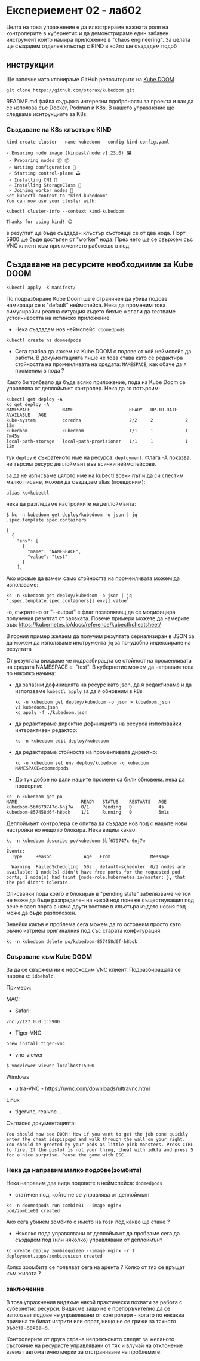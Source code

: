 # Експериемент 02 - лаб02

Целта на това упражнение е да илюстрираме важната роля на контролерите в кубернетис и да демонстрираме един забавен инструмент който намира приложение в "chaos engineering".
За целата ще създадем отделен клъстър с KIND в който ще създадем подоб

## инструкции

Ще започне като клонираме GitHub репозиторито на [Kube DOOM](https://github.com/storax/kubedoom)

```
git clone https://github.com/storax/kubedoom.git
```

README.md файла съдържа интересни пдоброности за проекта и как да се използва със Docker, Podman и K8s. В нашето упражнение ще следваме иснтрукциите за K8s.


### Създаване на K8s клъстър с KIND


```
kind create cluster --name kubedoom --config kind-config.yaml

✓ Ensuring node image (kindest/node:v1.23.0) 🖼
 ✓ Preparing nodes 📦 📦
 ✓ Writing configuration 📜
 ✓ Starting control-plane 🕹️
 ✓ Installing CNI 🔌
 ✓ Installing StorageClass 💾
 ✓ Joining worker nodes 🚜
Set kubectl context to "kind-kubedoom"
You can now use your cluster with:

kubectl cluster-info --context kind-kubedoom

Thanks for using kind! 😊

```

в резултат ще бъде създаден клъстър състояще се от два нода. Порт 5900 ще бъде достъпен от "worker" нода. През него ще се свържем със VNC клиент към приложението работещо в под.


## Създаване на ресурсите необходиими за Kube DOOM

```
kubectl apply -k manifest/
```

По подразбиране Kube Doom ще е ограничен да убива подове намиращи се в "default" неймспейса.
Нека да променим това симулирайки реална ситуация където бихме желали да тестваме устойчивостта на истинско приложение:

* Нека създадем нов неймспейс: `doomedpods`
```
kubectl create ns doomedpods
```

* Сега трябва да кажем на Kube DOOM с подове от кой неймспейс да работи.
В документацията пише че това става като се редактира стойността на променливата на средата: `NAMESPACE`, как обаче да я променим в пода ?

Както би трябвало да бъде всяко приложение, пода на Kube Doom се управлява от деплоймънт контролер. Нека да го потърсим:
```
kubectl get deploy -A
kc get deploy -A
NAMESPACE            NAME                     READY   UP-TO-DATE   AVAILABLE   AGE
kube-system          coredns                  2/2     2            2           12m
kubedoom             kubedoom                 1/1     1            1           7m45s
local-path-storage   local-path-provisioner   1/1     1            1           12m
```

тук `deploy` е съкратеното име на ресурса: `deployment`. Флага -А показва, че търсим ресурс деплоймънт във всички неймспейсове.

за да не изписваме цялото име на kubectl всеки път и да си спестим малко писане, можем да създадем alias (псевдоним):
```
alias kc=kubectl
```

нека да разгледаме настройките на деплоймънта:
```
$ kc -n kubedoom get deploy/kubedoom -o json | jq .spec.template.spec.containers

[
  {
    "env": [
      {
        "name": "NAMESPACE",
        "value": "test"
      }
    ],
```

Ако искаме да взмем само стойността на променливата можем да използваме:
```
kc -n kubedoom get deploy/kubedoom -o json | jq '.spec.template.spec.containers[].env[].value'
```

-o, съкратено от "--output" е флаг позволяващ да се модифицира получения резултат от заявката. Повече примери можете да намерите във: https://kubernetes.io/docs/reference/kubectl/cheatsheet/

В горния пример желаем да получим резултата сериализиран в JSON  за да можем да използваме инструмента `jq` за по-удобно индексиране на резултата

От резултата виждаме че подразбиращта се стойност на променливата на средата NAMESPACE е  "test". В кубернетис можем да направим това по няколко начина:

* да запазим дефиницията на ресурс като json, да я редактираме и да използваме `kubectl apply` за да я обновним в k8s
  ```
  kc -n kubedoom get deploy/kubedoom -o json > kubedoom.json
  vi kubedoom.json
  kc apply -f ./kubedoom.json
  ```

* да редактираме директно дефиницията на ресурса използвайки интерактивен редактор:
  ```
  kc -n kubedoom edit deploy/kubedoom
  ```

* да редактираме стойноста на променливата директно:
  ```
  kc -n kubedoom set env deploy/kubedoom -c kubedoom NAMESPACE=doomedpods
  ```

* До тук добре но дали нашите промени са били обновени. нека да проверим:
```
kc -n kubedoom get po
NAME                        READY   STATUS    RESTARTS   AGE
kubedoom-5bf679747c-6nj7w   0/1     Pending   0          4s
kubedoom-857458d6f-h8bqk    1/1     Running   0          5m1s
```

Деплоймънт контролера се опитва да създаде нов под с нашите нови настройки но нещо го блокира. Нека видим какво:
```
kc -n kubedoom describe po/kubedoom-5bf679747c-6nj7w
...
Events:
  Type     Reason            Age   From               Message
  ----     ------            ----  ----               -------
  Warning  FailedScheduling  50s   default-scheduler  0/2 nodes are available: 1 node(s) didn't have free ports for the requested pod ports, 1 node(s) had taint {node-role.kubernetes.io/master: }, that the pod didn't tolerate.
```

Описвайки пода който е блокиран в "pending state" забелязваме че той не може да бъде разпределен на никой нод понеже съществуващия под вече е заел порта a няма други хостове в клъстъра където новия под може да бъде разположен.

Знаейки какъв е проблема сега можем да го остраним просто като ръчно изтрием оригиналния под със старата конфигурация:

```
kc -n kubedoom delete po/kubedoom-857458d6f-h8bqk
```

### Свързване към Kube DOOM

За да се свържем ни е необходим VNC клиент. Подразбиращата се парола е: `idbehold`

Примери:

MAC:
* Safari:
```
vnc://127.0.0.1:5900
```

* Tiger-VNC
```
brew install tiger-vnc
```

* vnc-viewer
```
$ vncviewer viewer localhost:5900
```

Windows
* ultra-VNC - https://uvnc.com/downloads/ultravnc.html


Linux
* tigervnc, realvnc...

Съгласно документацията:
```
You should now see DOOM! Now if you want to get the job done quickly enter the cheat idspispopd and walk through the wall on your right. You should be greeted by your pods as little pink monsters. Press CTRL to fire. If the pistol is not your thing, cheat with idkfa and press 5 for a nice surprise. Pause the game with ESC.
```


### Нека да направим малко подобве(зомбита)
Нека направим два вида подовете в неймспейса: `doomedpods`
* статичен под, който не се управлява от деплоймънт
```
kc -n doomedpods run zombie01 --image nginx
pod/zombie01 created
```

Ако сега убиием зомбито с името на този под какво ще стане ?

* Няколко пода управялвани от деплоймънт
да пробваме сега да създадем под (или няколко) управлявани от деплоймънт

```
kc create deploy zombiequieen --image nginx -r 1
deployment.apps/zombiequieen created

```
Колко зоомбита се появяват сега на арента ? Колко от тях се връщат към живота ?


### заключение

В това упражнения видяхме някой практически похвати за работa с кубернетис ресурси. Видяхме защо не е препоръчително да се използват подове не управлявани от контролери - когато по някаква причина те биват изтрити или спрат, нищо не се грижи за тяхното възстановявано.

Контролерите от друга страна непрекъснато следят за желаното състояние на ресуристе управлявани от тях и влучай на отклонение вземат автоматично мерки за отстраняване на проблемите.
